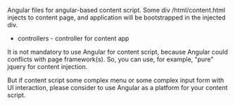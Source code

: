 Angular files for angular-based content script.
Some div /html/content.html injects to content page,
and application will be bootstrapped in the injected div.

*    controllers - controller for content app

It is not mandatory to use Angular for content script,
because Angular could conflicts with page framework(s).
So, you can use, for example, "pure" jquery for content injection.

But if content script some complex menu or some complex input form with UI interaction,
please consider to use Angular as a platform for your content script.